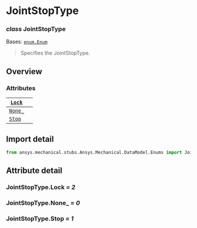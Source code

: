 <a id="jointstoptype"></a>

# JointStopType

<a id="JointStopType"></a>

### *class* JointStopType

Bases: [`enum.Enum`](https://docs.python.org/3/library/enum.html#enum.Enum)

> Specifies the JointStopType.

> <!-- !! processed by numpydoc !! -->

<a id="overview"></a>

## Overview

### Attributes

| [`Lock`](#JointStopType.Lock)   |    |
|---------------------------------|----|
| [`None_`](#JointStopType.None_) |    |
| [`Stop`](#JointStopType.Stop)   |    |

<a id="import-detail"></a>

## Import detail

```python
from ansys.mechanical.stubs.Ansys.Mechanical.DataModel.Enums import JointStopType
```

<a id="attribute-detail"></a>

## Attribute detail

<a id="JointStopType.Lock"></a>

### JointStopType.Lock *= 2*

<a id="JointStopType.None_"></a>

### JointStopType.None_ *= 0*

<a id="JointStopType.Stop"></a>

### JointStopType.Stop *= 1*
